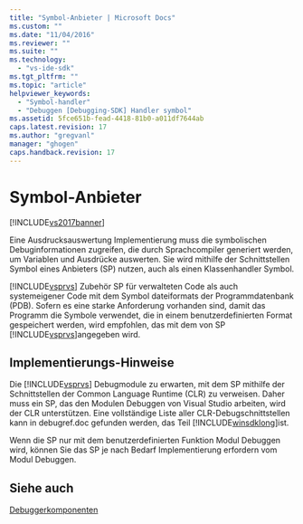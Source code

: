 ```yaml
---
title: "Symbol-Anbieter | Microsoft Docs"
ms.custom: ""
ms.date: "11/04/2016"
ms.reviewer: ""
ms.suite: ""
ms.technology: 
  - "vs-ide-sdk"
ms.tgt_pltfrm: ""
ms.topic: "article"
helpviewer_keywords: 
  - "Symbol-handler"
  - "Debuggen [Debugging-SDK] Handler symbol"
ms.assetid: 5fce651b-fead-4418-81b0-a011df7644ab
caps.latest.revision: 17
ms.author: "gregvanl"
manager: "ghogen"
caps.handback.revision: 17
---
```

# Symbol-Anbieter
[!INCLUDE[vs2017banner](../../code-quality/includes/vs2017banner.md)]

Eine Ausdrucksauswertung Implementierung muss die symbolischen Debuginformationen zugreifen, die durch Sprachcompiler generiert werden, um Variablen und Ausdrücke auswerten.  Sie wird mithilfe der Schnittstellen Symbol eines Anbieters \(SP\) nutzen, auch als einen Klassenhandler Symbol.  
  
 [!INCLUDE[vsprvs](../../code-quality/includes/vsprvs_md.md)] Zubehör SP für verwalteten Code als auch systemeigener Code mit dem Symbol dateiformats der Programmdatenbank \(PDB\).  Sofern es eine starke Anforderung vorhanden sind, damit das Programm die Symbole verwendet, die in einem benutzerdefinierten Format gespeichert werden, wird empfohlen, das mit dem von SP [!INCLUDE[vsprvs](../../code-quality/includes/vsprvs_md.md)]angegeben wird.  
  
## Implementierungs\-Hinweise  
 Die [!INCLUDE[vsprvs](../../code-quality/includes/vsprvs_md.md)] Debugmodule zu erwarten, mit dem SP mithilfe der Schnittstellen der Common Language Runtime \(CLR\) zu verweisen.  Daher muss ein SP, das den Modulen Debuggen von Visual Studio arbeiten, wird der CLR unterstützen.  Eine vollständige Liste aller CLR\-Debugschnittstellen kann in debugref.doc gefunden werden, das Teil [!INCLUDE[winsdklong](../../deployment/includes/winsdklong_md.md)]ist.  
  
 Wenn die SP nur mit dem benutzerdefinierten Funktion Modul Debuggen wird, können Sie das SP je nach Bedarf Implementierung erfordern vom Modul Debuggen.  
  
## Siehe auch  
 [Debuggerkomponenten](../../extensibility/debugger/debugger-components.md)
